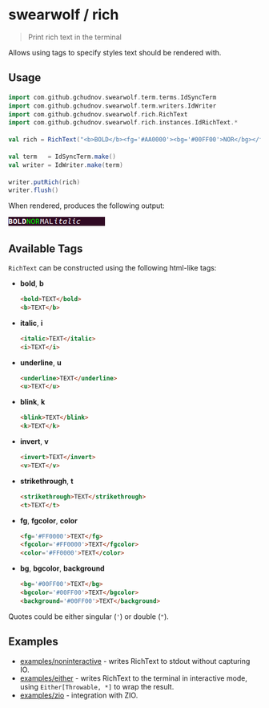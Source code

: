 # swearwolf / rich

> Print rich text in the terminal

Allows using tags to specify styles text should be rendered with.

## Usage

```scala
import com.github.gchudnov.swearwolf.term.terms.IdSyncTerm
import com.github.gchudnov.swearwolf.term.writers.IdWriter
import com.github.gchudnov.swearwolf.rich.RichText
import com.github.gchudnov.swearwolf.rich.instances.IdRichText.*

val rich = RichText("<b>BOLD</b><fg='#AA0000'><bg='#00FF00'>NOR</bg></fg>MAL<i>italic</i><k>BLINK</k>\n")

val term   = IdSyncTerm.make()
val writer = IdWriter.make(term)

writer.putRich(rich)
writer.flush()
```

When rendered, produces the following output:

![rich-test](../res/images/rich.png)

## Available Tags

`RichText` can be constructed using the following html-like tags:

- **bold**, **b**

  ```html
  <bold>TEXT</bold>
  <b>TEXT</b>
  ```

- **italic**, **i**

  ```html
  <italic>TEXT</italic>
  <i>TEXT</i>
  ```

- **underline**, **u**

  ```html
  <underline>TEXT</underline>
  <u>TEXT</u>
  ```

- **blink**, **k**

  ```html
  <blink>TEXT</blink>
  <k>TEXT</k>
  ```

- **invert**, **v**

  ```html
  <invert>TEXT</invert>
  <v>TEXT</v>
  ```

- **strikethrough**, **t**

  ```html
  <strikethrough>TEXT</strikethrough>
  <t>TEXT</t>
  ```

- **fg**, **fgcolor**, **color**

  ```html
  <fg='#FF0000'>TEXT</fg>
  <fgcolor='#FF0000'>TEXT</fgcolor>
  <color='#FF0000'>TEXT</color>
  ```

- **bg**, **bgcolor**, **background**

  ```html
  <bg='#00FF00'>TEXT</bg>
  <bgcolor='#00FF00'>TEXT</bgcolor>
  <background='#00FF00'>TEXT</background>
  ```

Quotes could be either singular (`'`) or double (`"`).

## Examples

- [examples/noninteractive](../examples/noninteractive) - writes RichText to stdout without capturing IO.
- [examples/either](../examples/either) - writes RichText to the terminal in interactive mode, using `Either[Throwable, *]` to wrap the result.
- [examples/zio](../examples/ziox) - integration with ZIO.
